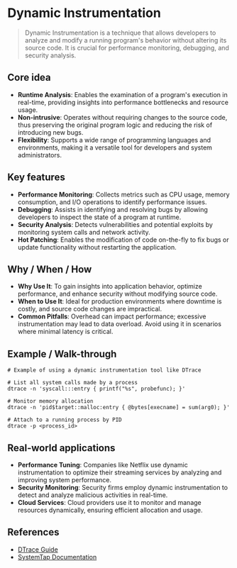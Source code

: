 # Dynamic Instrumentation

> Dynamic Instrumentation is a technique that allows developers to analyze and modify a running program's behavior without altering its source code. It is crucial for performance monitoring, debugging, and security analysis.

## Core idea
- **Runtime Analysis**: Enables the examination of a program's execution in real-time, providing insights into performance bottlenecks and resource usage.
- **Non-intrusive**: Operates without requiring changes to the source code, thus preserving the original program logic and reducing the risk of introducing new bugs.
- **Flexibility**: Supports a wide range of programming languages and environments, making it a versatile tool for developers and system administrators.

## Key features
- **Performance Monitoring**: Collects metrics such as CPU usage, memory consumption, and I/O operations to identify performance issues.
- **Debugging**: Assists in identifying and resolving bugs by allowing developers to inspect the state of a program at runtime.
- **Security Analysis**: Detects vulnerabilities and potential exploits by monitoring system calls and network activity.
- **Hot Patching**: Enables the modification of code on-the-fly to fix bugs or update functionality without restarting the application.

## Why / When / How
- **Why Use It**: To gain insights into application behavior, optimize performance, and enhance security without modifying source code.
- **When to Use It**: Ideal for production environments where downtime is costly, and source code changes are impractical.
- **Common Pitfalls**: Overhead can impact performance; excessive instrumentation may lead to data overload. Avoid using it in scenarios where minimal latency is critical.

## Example / Walk-through
```pseudo
# Example of using a dynamic instrumentation tool like DTrace

# List all system calls made by a process
dtrace -n 'syscall:::entry { printf("%s", probefunc); }'

# Monitor memory allocation
dtrace -n 'pid$target::malloc:entry { @bytes[execname] = sum(arg0); }'

# Attach to a running process by PID
dtrace -p <process_id>
```

## Real-world applications
- **Performance Tuning**: Companies like Netflix use dynamic instrumentation to optimize their streaming services by analyzing and improving system performance.
- **Security Monitoring**: Security firms employ dynamic instrumentation to detect and analyze malicious activities in real-time.
- **Cloud Services**: Cloud providers use it to monitor and manage resources dynamically, ensuring efficient allocation and usage.

## References
- [DTrace Guide](https://docs.oracle.com/cd/E19253-01/817-6223/index.html)
- [SystemTap Documentation](https://sourceware.org/systemtap/documentation.html)